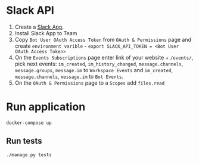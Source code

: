 # Slack API
1. Create a [Slack App](https://api.slack.com/apps).
2. Install Slack App to Team
3. Copy `Bot User OAuth Access Token` from `OAuth & Permissions` page and create `environment varible` - `export SLACK_API_TOKEN = <Bot User OAuth Access Token>`
4. On the `Events Subscriptions` page enter link of your website + `/events/`, pick next events:
`im_created`, `im_history_changed`, `message.channels`, `message.groups`, `message.im` to `Workspace Events` and `im_created`, `message.channels`, `message.im` to `Bot Events`.
5. On the `OAuth & Permissions` page to a `Scopes` add `files.read`

# Run application

`docker-compose up`

## Run tests

```bash
./manage.py tests
```
